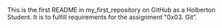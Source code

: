 This is the first README in my_first_repository on GitHub as a Holberton Student. It is to fulfill requirements for the assignment "0x03. Git".